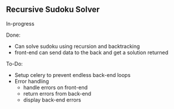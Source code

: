 ## Recursive Sudoku Solver

In-progress

Done:
- Can solve sudoku using recursion and backtracking
- front-end can send data to the back and get a solution returned

To-Do:
- Setup celery to prevent endless back-end loops
- Error handling
    - handle errors on front-end
    - return errors from back-end
    - display back-end errors